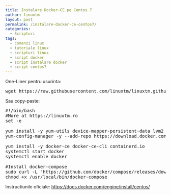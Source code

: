 ```yaml
---
title: Instalare Docker-CE pe Centos 7
author: linuxtm
layout: post
permalink: /instalare-docker-ce-centos7/
categories:
  - Scripturi
tags:
  - comenzi linux
  - tutoriale linux
  - scripturi linux
  - script docker
  - script instalare docker
  - script centos7
---
```


One-Liner pentru usurinta:
<pre>
wget https://raw.githubusercontent.com/linuxtm/linuxtm.github.io/master/scripturi/installDockerCentos7.sh && chmod +x installDockerCentos7.sh && ./installDockerCentos7.sh
</pre>


Sau copy-paste:
<pre>
#!/bin/bash
#More at https://linuxtm.ro
set -e

yum install -y yum-utils device-mapper-persistent-data lvm2
yum-config-manager -y --add-repo https://download.docker.com/linux/centos/docker-ce.repo

yum install -y docker-ce docker-ce-cli containerd.io
systemctl start docker
systemctl enable docker

#Install docker-compose
sudo curl -L "https://github.com/docker/compose/releases/download/1.27.4/docker-compose-$(uname -s)-$(uname -m)" -o /usr/local/bin/docker-compose
chmod +x /usr/local/bin/docker-compose
</pre>

Instructiunile oficiale: <a href="https://docs.docker.com/engine/install/centos/">https://docs.docker.com/engine/install/centos/</a>

